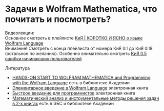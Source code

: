 # Задачи в Wolfram Mathematica, что почитать и посмотреть?

Видеолекции:</br>
Основное смотреть в плейлисте [КиЯ | КОРОТКО И ЯСНО о языке Wolfram Language](https://www.youtube.com/playlist?list=PLgkI1WEMuGJnRf_ah7HFd97-OLHFmBqZ8)</br>
Внимание! Смотреть с конца плейлиста от номера КиЯ 0.1 до КиЯ 0.18 (остальное по желанию). Особенно внимательно смотреть [КиЯ 0.5 ошибки начинающих пользователей](https://www.youtube.com/watch?v=Dfxc4E0iRro)</br>

Литература
- [HANDS-ON START TO WOLFRAM MATHEMATICA and Programming with the Wolfram Language](https://www.handsonstart.com) есть в библиотеке Академии
- [Элементарное введение в Wolfram Language](https://www.wolfram.com/language/elementary-introduction/2nd-ed/) электронная книга
- [Быстрое введение для программистов](https://www.wolfram.com/language/fast-introduction-for-programmers/en/) электронная книга
- [Математический анализ и инструментальные методы решения задач в 2-х книгах](https://www.ozon.ru/product/matematicheskiy-analiz-i-instrumentalnye-metody-resheniya-zadach-uchebnik-v-2-kn-kniga-1-168359707/?_bctx=CAUQnp4V&asb2=Wq8Zxu2FLQfQ6M7Gn717-unxxaPJX1FdZuxLJHH0ua0&sh=7Vl-Oz40) есть в ЭБС и библиотеке Академии
